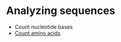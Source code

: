 # Analyzing sequences

* Count nucleotide bases
* [Count amino acids](https://python.code-maven.com/python-programming/dictionary/exercise-count-amino-acids)
